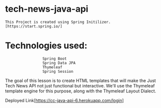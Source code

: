 # tech-news-java-api
    This Project is created using Spring Initilizer. [https://start.spring.io/]
    
# Technologies used: 
                     Spring Boot 
                     Spring Data JPA
                     Thymeleaf
                     Spring Session

The goal of this lesson is to create HTML templates that will make the Just Tech News API not just functional but interactive. We'll use the Thymeleaf template engine for this purpose, along with the Thymeleaf Layout Dialect. 

Deployed  Link[https://cc-java-api-6.herokuapp.com/login]
